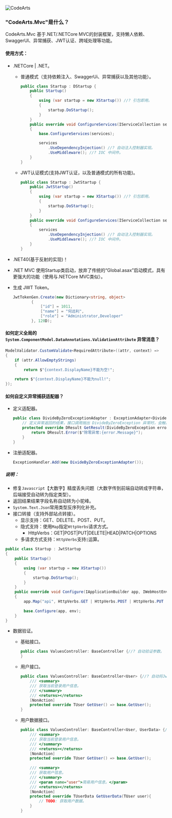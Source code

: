 ![CodeArts](http://oss.jschar.com/codearts.png 'Logo')

### "CodeArts.Mvc"是什么？

CodeArts.Mvc 基于.NET/.NETCore MVC的封装框架，支持懒人依赖、SwaggerUI、异常捕获、JWT认证、跨域处理等功能。

#### 使用方式：

* .NETCore | .NET。

  - 普通模式（支持依赖注入、SwaggerUi、异常捕获以及其他功能）。

    ```c#
    public class Startup : DStartup {
        public Startup()
        {
            using (var startup = new XStartup()) //? 引包即用。
            {
                startup.DoStartup();
            }
        }
        public override void ConfigureServices(IServiceCollection services)
        {
            base.ConfigureServices(services);
    
            services
                .UseDependencyInjection() //? 自动注入控制器实现。
                .UseMiddleware(); //? IOC 中间件。
        }
    }
    ```

  - JWT认证模式(支持JWT认证，以及普通模式的所有功能)。

    ```c#
    public class Startup : JwtStartup {
        public JwtStartup()
        {
            using (var startup = new XStartup()) //? 引包即用。
            {
                startup.DoStartup();
            }
        }
        public override void ConfigureServices(IServiceCollection services)
        {
            services
                .UseDependencyInjection() //? 自动注入控制器实现。
                .UseMiddleware(); //? IOC 中间件。
        }
    }
    ```

* .NET40(基于反射的实现)！

* .NET MVC 使用Startup类启动，放弃了传统的“Global.asax”启动模式，具有更强大的功能（使用与.NETCore MVC类似）。

* 生成 JWT Token。

  ```c#
  JwtTokenGen.Create(new Dictionary<string, object>
          {
              ["id"] = 1011,
              ["name"] = "何远利",
              ["role"] = "Administrator,Developer"
          }, 120D);
  ```

#### 如何定义全局的 `System.ComponentModel.DataAnnotations.ValidationAttribute` 异常消息？

```c#
ModelValidator.CustomValidate<RequiredAttribute>((attr, context) =>
{
    if (attr.AllowEmptyStrings)
    {
        return $"{context.DisplayName}不能为空!";
  
    return $"{context.DisplayName}不能为null!";
});
```

#### 如何自定义异常捕获适配器？

* 定义适配器。

  ```c#
  public class DivideByZeroExceptionAdapter : ExceptionAdapter<DivideByZeroException> {
      // 定义异常返回的结果，接口调用抛出 DivideByZeroException 异常时，会触发该函数。
      protected override DResult GetResult(DivideByZeroException error){
          return DResult.Error($"除零异常:{error.Message}");
      }
  }
  ```

* 注册适配器。

  ```c#
  ExceptionHandler.Add(new DivideByZeroExceptionAdapter());
  ```

##### 说明：

* 修复`Javascript`【大数字】精度丢失问题（大数字传到前端自动转成字符串，后端接受自动转为指定类型）。
* 返回结果结果字段名称自动转为小驼峰。
* `System.Text.Json`常用类型反序列化补充。
* 接口转接（支持外部站点转接）。
  - 显示支持：GET、DELETE、POST、PUT。
  - 隐式支持：使用`Map`指定`HttpVerbs`请求方式。
    - HttpVerbs：GET|POST|PUT|DELETE|HEAD|PATCH|OPTIONS
  - 多请求方式支持：`HttpVerbs`支持`|`运算。

```c#
public class Startup : JwtStartup
{
    public Startup()
    {
        using (var startup = new XStartup())
        {
            startup.DoStartup();
        }
    }
    public override void Configure(IApplicationBuilder app, IWebHostEnvironment env)
    {
        app.Map("api", HttpVerbs.GET | HttpVerbs.POST | HttpVerbs.PUT | HttpVerbs.DELETE, "destinationApi"); //? 接口转接。
        
        base.Configure(app, env);
    }
}
```

* 数据验证。

  - 基础接口。

    ```c#
    public class ValuesController: BaseController {//? 自动验证参数。    
    }
    ```

  - 用户接口。

    ```c#
    public class ValuesController: BaseController<User> {//? 自动将Jwt数据映射到User实例。 
        /// <summary>
        /// 获取当前登录用户信息。
        /// </summary>
        /// <returns></returns>
        [NonAction]
        protected override TUser GetUser() => base.GetUser();
    }
    ```

  - 用户数据接口。

    ```c#
    public class ValuesController: BaseController<User, UserData> {//? 自动将Jwt数据映射到User实例。  
        /// <summary>
        /// 获取当前登录用户信息。
        /// </summary>
        /// <returns></returns>
        [NonAction]
        protected override TUser GetUser() => base.GetUser();
        
        /// <summary>
        /// 获取用户信息。
        /// </summary>
        /// <param name="user">简易用户信息。</param>
        /// <returns></returns>
        [NonAction]
        protected override TUserData GetUserData(TUser user){
            // TODO: 获取用户数据。
        }
    }
    ```

    
